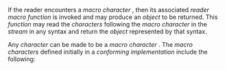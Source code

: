  



If the reader encounters a *macro character* , then its associated *reader macro function* is invoked and may produce an *object* to be returned. This *function* may read the *characters* following the *macro character* in the *stream* in any syntax and return the *object* represented by that syntax. 



Any *character* can be made to be a *macro character* . The *macro characters* defined initially in a *conforming implementation* include the following: 



